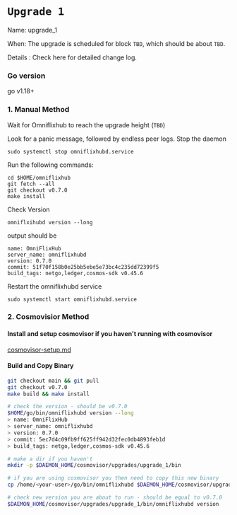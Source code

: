 # `Upgrade 1`

Name: upgrade_1

When: The upgrade is scheduled for block `TBD`, which should be about `TBD`.

Details : Check here for detailed change log.

### Go version

go v1.18+

### 1. Manual Method
Wait for Omniflixhub to reach the upgrade height (`TBD`)

Look for a panic message, followed by endless peer logs. Stop the daemon
```
sudo systemctl stop omniflixhubd.service
```

Run the following commands:

```
cd $HOME/omniflixhub
git fetch --all
git checkout v0.7.0
make install
```
Check Version
```
omniflxihubd version --long
```
output should be
```
name: OmniFlixHub
server_name: omniflixhubd
version: 0.7.0
commit: 51f70f158b0e25bb5ebe5e73bc4c235dd72399f5
build_tags: netgo,ledger,cosmos-sdk v0.45.6
```
Restart the omniflixhubd service

```
sudo systemctl start omniflixhubd.service
```

### 2. Cosmovisior Method
#### Install and setup cosmovisor if you haven't running with cosmovisor

  [cosmovisor-setup.md](https://github.com/OmniFlix/docs/blob/v2-upgrade-instructions/guides/mainnet/omniflixhub-1/cosmovisor-setup.md)
   

#### Build and Copy Binary

```bash
git checkout main && git pull
git checkout v0.7.0
make build && make install

# check the version - should be v0.7.0
$HOME/go/bin/omniflixhubd version --long
> name: OmniFlixHub
> server_name: omniflixhubd
> version: 0.7.0
> commit: 5ec7d4c09fb9ff625ff942d32fec0db4893feb1d
> build_tags: netgo,ledger,cosmos-sdk v0.45.6

# make a dir if you haven't
mkdir -p $DAEMON_HOME/cosmovisor/upgrades/upgrade_1/bin

# if you are using cosmovisor you then need to copy this new binary
cp /home/<your-user>/go/bin/omniflixhubd $DAEMON_HOME/cosmovisor/upgrades/upgrade_1/bin

# check new version you are about to run - should be equal to v0.7.0
$DAEMON_HOME/cosmovisor/upgrades/upgrade_1/bin/omniflixhubd version

```
